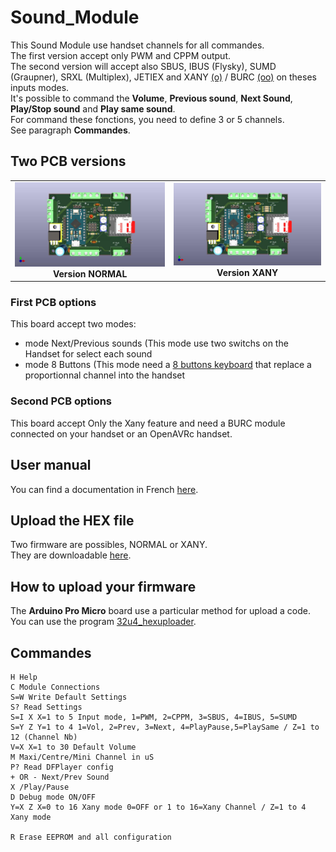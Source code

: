 # Sound_Module
This Sound Module use handset channels for all commandes.  
The first version accept only PWM and CPPM output.  
The second version will accept also SBUS, IBUS (Flysky), SUMD (Graupner), SRXL (Multiplex), JETIEX and XANY [(o)](https://github.com/pierrotm777/Sound_Module/blob/main/Hardware2/README.md#o-xany) / BURC [(oo)](https://github.com/pierrotm777/Sound_Module/blob/main/Hardware2/README.md#oo-burc) on theses inputs modes.  
It's possible to command the **Volume**, **Previous sound**, **Next Sound**, **Play/Stop sound** and **Play same sound**.  
For command these fonctions, you need to define 3 or 5 channels.  
See paragraph **Commandes**.  

## Two PCB versions
<table cellspacing=0>
  <tr>
    <td align=center width=400><a href="https://github.com/pierrotm777/Sound_Module/blob/main/Hardware1/README.md"><img src="https://github.com/pierrotm777/Sound_Module/blob/main/Sound_Christian_Top.jpg" border="0" name="submit" title="Sound Module NORMAL (V1.0)" alt="Sound Module NORMAL (V1.0)"/></a><br><b>Version NORMAL</b></td>
	<td align=center width=400><a href="https://github.com/pierrotm777/Sound_Module/blob/main/Hardware2/README.md"><img src="https://github.com/pierrotm777/Sound_Module/blob/main/Sound_Module_Xany_Top.jpg" border="0" name="submit" title="Sound Module XANY (V1.1)" alt="Sound Module XANY (V1.1)"/></a><br><b>Version XANY</b></td>

  </tr>
</table> 

### First PCB options
This board accept two modes:  
  * mode Next/Previous sounds (This mode use two switchs on the Handset for select each sound  
  * mode 8 Buttons (This mode need a [8 buttons keyboard](https://p-loussouarn-free-fr.translate.goog/projet/MS8-V2/MS8-V2.html?_x_tr_sch=http&_x_tr_sl=auto&_x_tr_tl=en&_x_tr_hl=en#Keyboard) that replace a proportionnal channel into the handset  

### Second PCB options
This board accept Only the Xany feature and need a BURC module connected on your handset or an OpenAVRc handset.    

## User manual
You can find a documentation in French [here](https://github.com/pierrotm777/Sound_Module/blob/main/Module_Son_Manuel_Utilisateur.pdf).  

## Upload the HEX file
Two firmware are possibles, NORMAL or XANY.  
They are downloadable [here](https://github.com/pierrotm777/Sound_Module/tree/main/Firmware).  

## How to upload your firmware
The **Arduino Pro Micro** board use a particular method for upload a code.  
You can use the program [32u4_hexuploader](https://github.com/uriba107/32u4_hexuploader).


## Commandes
```SOUND_MODULE V1.0 [Use RC_NANY libs] (C) pierrotm777
H Help
C Module Connections
S=W Write Default Settings
S? Read Settings
S=I X X=1 to 5 Input mode, 1=PWM, 2=CPPM, 3=SBUS, 4=IBUS, 5=SUMD
S=Y Z Y=1 to 4 1=Vol, 2=Prev, 3=Next, 4=PlayPause,5=PlaySame / Z=1 to 12 (Channel Nb)
V=X X=1 to 30 Default Volume
M Maxi/Centre/Mini Channel in uS
P? Read DFPlayer config
+ OR - Next/Prev Sound
X /Play/Pause
D Debug mode ON/OFF
Y=X Z X=0 to 16 Xany mode 0=OFF or 1 to 16=Xany Channel / Z=1 to 4 Xany mode
  
R Erase EEPROM and all configuration

```

 
